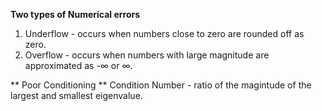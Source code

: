 **Two types of Numerical errors**
1) Underflow - occurs when numbers close to zero are rounded off as zero.
2) Overflow - occurs when numbers with large magnitude are approximated as -&infin; or &infin;.

** Poor Conditioning **
Condition Number - ratio of the magintude of the largest and smallest eigenvalue.
